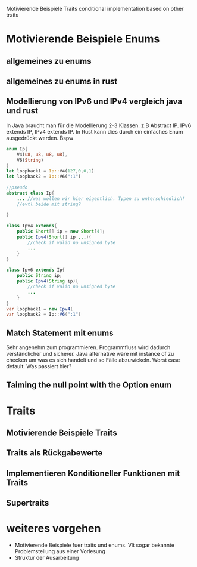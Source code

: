 Motivierende Beispiele Traits
conditional implementation based on other traits
# Motivierende Beispiele Enums
## allgemeines zu enums
## allgemeines zu enums in rust
## Modellierung von IPv6 und IPv4 vergleich java und rust
In Java braucht man für die Modellierung 2-3 Klassen.
z.B Abstract IP. IPv6 extends IP, IPv4 extends IP.
In Rust kann dies durch ein einfaches Enum ausgedrückt werden.
Bspw 
```rust
enum Ip{
	V4(u8, u8, u8, u8),
	V6(String)
}
let loopback1 = Ip::V4(127,0,0,1)
let loopback2 = Ip::V6(":1")
```
```java
//pseudo
abstract class Ip{
	... //was wollen wir hier eigentlich. Typen zu unterschiedlich!
	//evtl beide mit string?
	
}

class Ipv4 extends{
	public Short[] ip = new Short[4];
	public Ipv4(Short[] ip ...){
		//check if valid no unsigned byte
		...
	}
}

class Ipv6 extends Ip{
	public String ip;
	public Ipv4(String ip){
		//check if valid no unsigned byte
		...
	}
}
var loopback1 = new Ipv4(
var loopback2 = Ip::V6(":1")
```
## Match Statement mit enums
Sehr angenehm zum programmieren. Programmfluss wird dadurch verständlicher und sicherer.
Java alternative wäre mit instance of zu checken um was es sich handelt und so Fälle abzuwickeln. Worst case default. Was passiert hier?

## Taiming the null point with the Option enum

# Traits
## Motivierende Beispiele Traits
## Traits als Rückgabewerte
## Implementieren Konditioneller Funktionen mit Traits
## Supertraits




# weiteres vorgehen
- Motivierende Beispiele fuer traits und enums. Vlt sogar bekannte Problemstellung aus einer Vorlesung
- Struktur der Ausarbeitung
